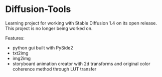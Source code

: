 # Diffusion-Tools

Learning project for working with Stable Diffusion 1.4 on its open release. This project is no longer being worked on.

Features:
- python gui built with PySide2
- txt2img
- img2img
- storyboard animation creator with 2d transforms and original color coherence method through LUT transfer
